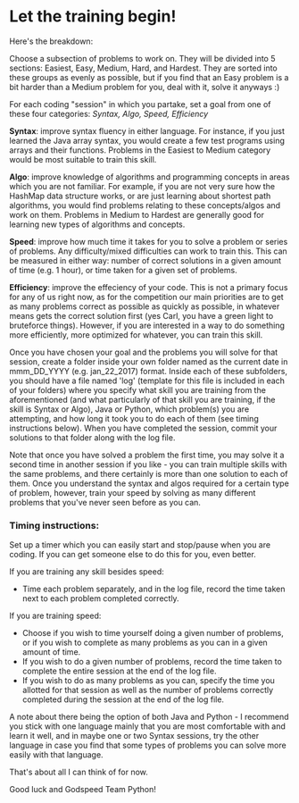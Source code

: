 # Let the training begin!

Here's the breakdown:

Choose a subsection of problems to work on. They will be divided into 5 sections: Easiest, Easy, Medium, Hard, and Hardest. They are sorted into these groups as evenly as possible, but if you find that an Easy problem is a bit harder than a Medium problem for you, deal with it, solve it anyways :)

For each coding "session" in which you partake, set a goal from one of these four categories: *Syntax, Algo, Speed, Efficiency*

**Syntax**: improve syntax fluency in either language. For instance, if you just learned the Java array syntax, you would create a few test programs using arrays and their functions. Problems in the Easiest to Medium category would be most suitable to train this skill.

**Algo**: improve knowledge of algorithms and programming concepts in areas which you are not familiar. For example, if you are not very sure how the HashMap data structure works, or are just learning about shortest path algorithms, you would find problems relating to these concepts/algos and work on them. Problems in Medium to Hardest are generally good for learning new types of algorithms and concepts.

**Speed**: improve how much time it takes for you to solve a problem or series of problems. Any difficulty/mixed difficulties can work to train this. This can be measured in either way: number of correct solutions in a given amount of time (e.g. 1 hour), or time taken for a given set of problems.

**Efficiency**: improve the effeciency of your code. This is not a primary focus for any of us right now, as for the competition our main priorities are to get as many problems correct as possible as quickly as possible, in whatever means gets the correct solution first (yes Carl, you have a green light to bruteforce things). However, if you are interested in a way to do something more efficiently, more optimized for whatever, you can train this skill.


Once you have chosen your goal and the problems you will solve for that session, create a folder inside your own folder named as the current date in mmm_DD_YYYY (e.g. jan_22_2017) format. Inside each of these subfolders, you should have a file named 'log' (template for this file is included in each of your folders) where you specify what skill you are training from the aforementioned (and what particularly of that skill you are training, if the skill is Syntax or Algo), Java or Python, which problem(s) you are attempting, and how long it took you to do each of them (see timing instructions below). When you have completed the session, commit your solutions to that folder along with the log file. 

Note that once you have solved a problem the first time, you may solve it a second time in another session if you like - you can train multiple skills with the same problems, and there certainly is more than one solution to each of them. Once you understand the syntax and algos required for a certain type of problem, however, train your speed by solving as many different problems that you've never seen before as you can.

### Timing instructions:

Set up a timer which you can easily start and stop/pause when you are coding. If you can get someone else to do this for you, even better.

If you are training any skill besides speed:

  - Time each problem separately, and in the log file, record the time taken next to each problem completed correctly.

If you are training speed:

  - Choose if you wish to time yourself doing a given number of problems, or if you wish to complete as many problems as you can in a given amount of time.
  - If you wish to do a given number of problems, record the time taken to complete the entire session at the end of the log file.
  - If you wish to do as many problems as you can, specify the time you allotted for that session as well as the number of problems correctly completed during the session at the end of the log file.
  

A note about there being the option of both Java and Python - I recommend you stick with one language mainly that you are most comfortable with and learn it well, and in maybe one or two Syntax sessions, try the other language in case you find that some types of problems you can solve more easily with that language.


That's about all I can think of for now.

Good luck and Godspeed Team Python!
